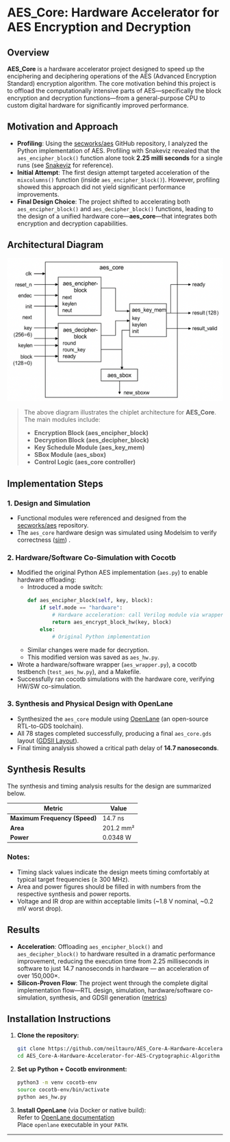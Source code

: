 # AES_Core: Hardware Accelerator for AES Encryption and Decryption

## Overview

**AES_Core** is a hardware accelerator project designed to speed up the enciphering and deciphering operations of the AES (Advanced Encryption Standard) encryption algorithm. The core motivation behind this project is to offload the computationally intensive parts of AES—specifically the block encryption and decryption functions—from a general-purpose CPU to custom digital hardware for significantly improved performance.

## Motivation and Approach

- **Profiling**: Using the [secworks/aes](https://github.com/secworks/aes.git) GitHub repository, I analyzed the Python implementation of AES. Profiling with Snakeviz revealed that the `aes_encipher_block()` function alone took **2.25 milli seconds** for a single runs (see [Snakeviz](https://github.com/neiltauro/AES_Core-A-Hardware-Accelerator-for-AES-Cryptographic-Algorithm/blob/main/Photos/Snakeviz.png) for reference).
- **Initial Attempt**: The first design attempt targeted acceleration of the `mixcolumns()` function (inside `aes_encipher_block()`). However, profiling showed this approach did not yield significant performance improvements.
- **Final Design Choice**: The project shifted to accelerating both `aes_encipher_block()` and `aes_decipher_block()` functions, leading to the design of a unified hardware core—**aes_core**—that integrates both encryption and decryption capabilities.

## Architectural Diagram

![AES Core Architectural Diagram](https://raw.githubusercontent.com/neiltauro/AES_Core-A-Hardware-Accelerator-for-AES-Cryptographic-Algorithm/main/Photos/ArchitecturalDiagram.png)

> The above diagram illustrates the chiplet architecture for **AES_Core**.  
> The main modules include:
> - **Encryption Block (aes_encipher_block)**
> - **Decryption Block (aes_decipher_block)**
> - **Key Schedule Module (aes_key_mem)**
> - **SBox Module (aes_sbox)**
> - **Control Logic (aes_core controller)**

## Implementation Steps

### 1. **Design and Simulation**
- Functional modules were referenced and designed from the [secworks/aes](https://github.com/secworks/aes.git) repository.
- The `aes_core` hardware design was simulated using Modelsim to verify correctness ([sim](https://github.com/neiltauro/AES_Core-A-Hardware-Accelerator-for-AES-Cryptographic-Algorithm/blob/main/ModelsimSS.png))
.

### 2. **Hardware/Software Co-Simulation with Cocotb**
- Modified the original Python AES implementation (`aes.py`) to enable hardware offloading:
  - Introduced a mode switch:  
    ```python
    def aes_encipher_block(self, key, block):
        if self.mode == "hardware":
            # Hardware acceleration: call Verilog module via wrapper
            return aes_encrypt_block_hw(key, block)
        else:
            # Original Python implementation
    ```
  - Similar changes were made for decryption.
  - This modified version was saved as `aes_hw.py`.
- Wrote a hardware/software wrapper (`aes_wrapper.py`), a cocotb testbench (`test_aes_hw.py`), and a Makefile.
- Successfully ran cocotb simulations with the hardware core, verifying HW/SW co-simulation.

### 3. **Synthesis and Physical Design with OpenLane**
- Synthesized the `aes_core` module using [OpenLane](https://github.com/The-OpenROAD-Project/OpenLane) (an open-source RTL-to-GDS toolchain).
- All 78 stages completed successfully, producing a final `aes_core.gds` layout ([GDSII Layout](https://github.com/neiltauro/AES_Core-A-Hardware-Accelerator-for-AES-Cryptographic-Algorithm/blob/main/GSDII.png)).
- Final timing analysis showed a critical path delay of **14.7 nanoseconds**.

## Synthesis Results

The synthesis and timing analysis results for the design are summarized below.

| Metric            | Value                      | 
|-------------------|----------------------------|
| **Maximum Frequency (Speed)** | 14.7 ns          | 
| **Area**          | 201.2 mm²   | 
| **Power**         | 0.0348 W        | 

### Notes:
- Timing slack values indicate the design meets timing comfortably at typical target frequencies (≥ 300 MHz).
- Area and power figures should be filled in with numbers from the respective synthesis and power reports.
- Voltage and IR drop are within acceptable limits (~1.8 V nominal, ~0.2 mV worst drop).


## Results

- **Acceleration**: Offloading `aes_encipher_block()` and `aes_decipher_block()` to hardware resulted in a dramatic performance improvement, reducing the execution time from 2.25 milliseconds in software to just 14.7 nanoseconds in hardware — an acceleration of over 150,000×.
- **Silicon-Proven Flow**: The project went through the complete digital implementation flow—RTL design, simulation, hardware/software co-simulation, synthesis, and GDSII generation ([metrics](https://github.com/neiltauro/AES_Core-A-Hardware-Accelerator-for-AES-Cryptographic-Algorithm/blob/main/metrics.csv))


## Installation Instructions

1. **Clone the repository:**
   ```bash
   git clone https://github.com/neiltauro/AES_Core-A-Hardware-Accelerator-for-AES-Cryptographic-Algorithm.git
   cd AES_Core-A-Hardware-Accelerator-for-AES-Cryptographic-Algorithm
   ```

2. **Set up Python + Cocotb environment:**
   ```bash
   python3 -m venv cocotb-env
   source cocotb-env/bin/activate
   python aes_hw.py
   ```

3. **Install OpenLane** (via Docker or native build):  
   Refer to [OpenLane documentation](https://github.com/The-OpenROAD-Project/OpenLane)  
   Place `openlane` executable in your `PATH`.

---
